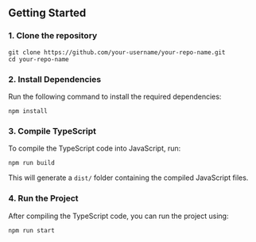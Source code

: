 ## Getting Started

### 1. Clone the repository

```Terminal
git clone https://github.com/your-username/your-repo-name.git
cd your-repo-name
```

### 2. Install Dependencies

Run the following command to install the required dependencies:

```Terminal
npm install
```

### 3. Compile TypeScript

To compile the TypeScript code into JavaScript, run:

```Terminal
npm run build
```

This will generate a `dist/` folder containing the compiled JavaScript files.

### 4. Run the Project

After compiling the TypeScript code, you can run the project using:

```bash
npm run start
```
